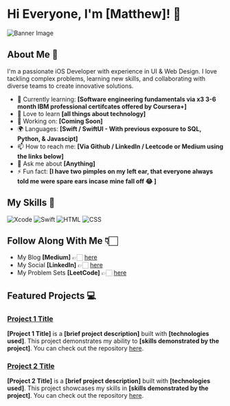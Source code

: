 # Hi Everyone, I'm [Matthew]! 👋

![Banner Image](your_banner_image_url_here)




## About Me 🚀

I'm a passionate iOS Developer with experience in UI & Web Design. I love tackling complex problems, learning new skills, and collaborating with diverse teams to create innovative solutions.

- 🌱 Currently learning: **[Software engineering fundamentals via x3 3-6 month IBM professional certifcates offered by Coursera+]**
- 📖 Love to learn **[all things about technology]**
- 🔭 Working on: **[Coming Soon]**
- 🌍 Languages: **[Swift / SwiftUI - With previous exposure to SQL, Python, & Javascipt]**
- 📫 How to reach me: **[Via Github / LinkedIn / Leetcode or Medium using the links below]**
- 💬 Ask me about **[Anything]**
- ⚡ Fun fact: **[I have two pimples on my left ear, that everyone always told me were spare ears incase mine fall off 😂 ]**



## My Skills 🧠
![Xcode](https://img.shields.io/badge/Xcode-007ACC?style=for-the-badge&logo=Xcode&logoColor=white) ![Swift](https://img.shields.io/badge/Swift-FA7343?style=for-the-badge&logo=swift&logoColor=white) ![HTML](https://img.shields.io/badge/HTML5-E34F26?style=for-the-badge&logo=html5&logoColor=white) ![CSS](https://img.shields.io/badge/CSS3-1572B6?style=for-the-badge&logo=css3&logoColor=white)



## Follow Along With Me 👇🏻

- My Blog **[Medium]** 👉🏻  [here](https://medium.com/@SwiftSanders) 
- My Social **[LinkedIn]** 👉🏻 [here](https://www.linkedin.com/in/SwiftSanders) 
- My Problem Sets **[LeetCode]** 👉🏻 [here](https://leetcode.com/u/SwiftSanders/) 




## Featured Projects 💻

### [Project 1 Title](project_1_link)

**[Project 1 Title]** is a **[brief project description]** built with **[technologies used]**. This project demonstrates my ability to **[skills demonstrated by the project]**. You can check out the repository [here](project_1_repository_link).


### [Project 2 Title](project_2_link)

**[Project 2 Title]** is a **[brief project description]** built with **[technologies used]**. This project showcases my skills in **[skills demonstrated by the project]**. You can check out the repository [here](project_2_repository_link).






